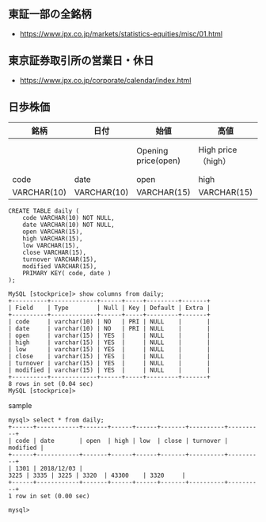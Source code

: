 ## 東証一部の全銘柄
- https://www.jpx.co.jp/markets/statistics-equities/misc/01.html

## 東京証券取引所の営業日・休日
- https://www.jpx.co.jp/corporate/calendar/index.html

## 日歩株価
| 銘柄        | 日付        | 始値                | 高値               | 安値             | 終値                                | 売買高                   | 修正後終値  |
|-------------|-------------|---------------------|--------------------|------------------|-------------------------------------|--------------------------|-------------|
|             |             | Opening price(open) | High price（high） | Low price（low） | Closing price（close）、 Last price | Turnover, Trading volume |             |
| code        | date        | open                | high               | low              | close                               | turnover                 | modified    |
| VARCHAR(10) | VARCHAR(10) | VARCHAR(15)         | VARCHAR(15)        | VARCHAR(15)      | VARCHAR(15)                         | VARCHAR(15)              | VARCHAR(15) |

```
CREATE TABLE daily (
	code VARCHAR(10) NOT NULL,
	date VARCHAR(10) NOT NULL,
	open VARCHAR(15),
	high VARCHAR(15),
	low VARCHAR(15),
	close VARCHAR(15),
	turnover VARCHAR(15),
	modified VARCHAR(15),
	PRIMARY KEY( code, date )
);
```
```
MySQL [stockprice]> show columns from daily;
+----------+-------------+------+-----+---------+-------+
| Field    | Type        | Null | Key | Default | Extra |
+----------+-------------+------+-----+---------+-------+
| code     | varchar(10) | NO   | PRI | NULL    |       |
| date     | varchar(10) | NO   | PRI | NULL    |       |
| open     | varchar(15) | YES  |     | NULL    |       |
| high     | varchar(15) | YES  |     | NULL    |       |
| low      | varchar(15) | YES  |     | NULL    |       |
| close    | varchar(15) | YES  |     | NULL    |       |
| turnover | varchar(15) | YES  |     | NULL    |       |
| modified | varchar(15) | YES  |     | NULL    |       |
+----------+-------------+------+-----+---------+-------+
8 rows in set (0.04 sec)
MySQL [stockprice]>
```

sample
```
mysql> select * from daily;
+------+------------+-------+------+------+-------+----------+----------+
| code | date       | open  | high | low  | close | turnover | modified |
+------+------------+-------+------+------+-------+----------+----------+
| 1301 | 2018/12/03 | 
3225 | 3335 | 3225 | 3320  | 43300    | 3320     |
+------+------------+-------+------+------+-------+----------+----------+
1 row in set (0.00 sec)

mysql> 
```
